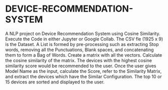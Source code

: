 # DEVICE-RECOMMENDATION-SYSTEM
A NLP project on Device Recommendation System using Cosine Similarity. Execute the Code in either Jupyter or Google Collab. The CSV fle (1925 x 9) is the Dataset. A List is formed by pre-processing such as extracting Stop words, removing all the Punctuations, Blank spaces, and concatenating them to form a Bag of Words. Create a matrix with all the vectors. Calculate the cosine similarity of the matrix. The devices with the highest cosine similarity score would be recommended to the user. Once the user gives Model Name as the input, calculate the Score, refer to the Similarity Matrix, and extract the devices which have the Similar Configuration. The top 10 or 15 devices are sorted and displayed to the user.
